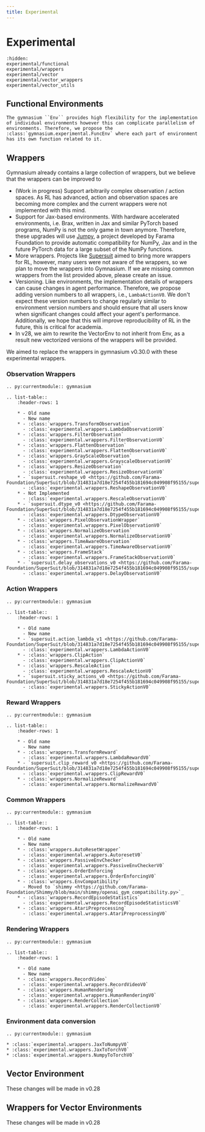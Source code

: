 ```yaml
---
title: Experimental
---
```


# Experimental

```{toctree}
:hidden:
experimental/functional
experimental/wrappers
experimental/vector
experimental/vector_wrappers
experimental/vector_utils
```

## Functional Environments

```{eval-rst}
The gymnasium ``Env`` provides high flexibility for the implementation of individual environments however this can complicate parallelism of environments. Therefore, we propose the :class:`gymnasium.experimental.FuncEnv` where each part of environment has its own function related to it.
```

## Wrappers

Gymnasium already contains a large collection of wrappers, but we believe that the wrappers can be improved to

* (Work in progress) Support arbitrarily complex observation / action spaces. As RL has advanced, action and observation spaces are becoming more complex and the current wrappers were not implemented with this mind.
* Support for Jax-based environments. With hardware accelerated environments, i.e. Brax, written in Jax and similar PyTorch based programs, NumPy is not the only game in town anymore. Therefore, these upgrades will use [Jumpy](https://github.com/farama-Foundation/jumpy), a project developed by Farama Foundation to provide automatic compatibility for NumPy, Jax and in the future PyTorch data for a large subset of the NumPy functions.
* More wrappers. Projects like [Supersuit](https://github.com/farama-Foundation/supersuit) aimed to bring more wrappers for RL, however, many users were not aware of the wrappers, so we plan to move the wrappers into Gymnasium. If we are missing common wrappers from the list provided above, please create an issue.
* Versioning. Like environments, the implementation details of wrappers can cause changes in agent performance. Therefore, we propose adding version numbers to all wrappers, i.e., `LambaActionV0`. We don't expect these version numbers to change regularly similar to environment version numbers and should ensure that all users know when significant changes could affect your agent's performance. Additionally, we hope that this will improve reproducibility of RL in the future, this is critical for academia.
* In v28, we aim to rewrite the VectorEnv to not inherit from Env, as a result new vectorized versions of the wrappers will be provided.

We aimed to replace the wrappers in gymnasium v0.30.0 with these experimental wrappers.

### Observation Wrappers
```{eval-rst}
.. py:currentmodule:: gymnasium

.. list-table::
    :header-rows: 1

    * - Old name
      - New name
    * - :class:`wrappers.TransformObservation`
      - :class:`experimental.wrappers.LambdaObservationV0`
    * - :class:`wrappers.FilterObservation`
      - :class:`experimental.wrappers.FilterObservationV0`
    * - :class:`wrappers.FlattenObservation`
      - :class:`experimental.wrappers.FlattenObservationV0`
    * - :class:`wrappers.GrayScaleObservation`
      - :class:`experimental.wrappers.GrayscaleObservationV0`
    * - :class:`wrappers.ResizeObservation`
      - :class:`experimental.wrappers.ResizeObservationV0`
    * - `supersuit.reshape_v0 <https://github.com/Farama-Foundation/SuperSuit/blob/314831a7d18e7254f455b181694c049908f95155/supersuit/generic_wrappers/basic_wrappers.py#L40>`_
      - :class:`experimental.wrappers.ReshapeObservationV0`
    * - Not Implemented
      - :class:`experimental.wrappers.RescaleObservationV0`
    * - `supersuit.dtype_v0 <https://github.com/Farama-Foundation/SuperSuit/blob/314831a7d18e7254f455b181694c049908f95155/supersuit/generic_wrappers/basic_wrappers.py#L32>`_
      - :class:`experimental.wrappers.DtypeObservationV0`
    * - :class:`wrappers.PixelObservationWrapper`
      - :class:`experimental.wrappers.PixelObservationV0`
    * - :class:`wrappers.NormalizeObservation`
      - :class:`experimental.wrappers.NormalizeObservationV0`
    * - :class:`wrappers.TimeAwareObservation`
      - :class:`experimental.wrappers.TimeAwareObservationV0`
    * - :class:`wrappers.FrameStack`
      - :class:`experimental.wrappers.FrameStackObservationV0`
    * - `supersuit.delay_observations_v0 <https://github.com/Farama-Foundation/SuperSuit/blob/314831a7d18e7254f455b181694c049908f95155/supersuit/generic_wrappers/delay_observations.py#L6>`_
      - :class:`experimental.wrappers.DelayObservationV0`
```

### Action Wrappers
```{eval-rst}
.. py:currentmodule:: gymnasium

.. list-table::
    :header-rows: 1

    * - Old name
      - New name
    * - `supersuit.action_lambda_v1 <https://github.com/Farama-Foundation/SuperSuit/blob/314831a7d18e7254f455b181694c049908f95155/supersuit/lambda_wrappers/action_lambda.py#L73>`_
      - :class:`experimental.wrappers.LambdaActionV0`
    * - :class:`wrappers.ClipAction`
      - :class:`experimental.wrappers.ClipActionV0`
    * - :class:`wrappers.RescaleAction`
      - :class:`experimental.wrappers.RescaleActionV0`
    * - `supersuit.sticky_actions_v0 <https://github.com/Farama-Foundation/SuperSuit/blob/314831a7d18e7254f455b181694c049908f95155/supersuit/generic_wrappers/sticky_actions.py#L6>`_
      - :class:`experimental.wrappers.StickyActionV0`
```

### Reward Wrappers
```{eval-rst}
.. py:currentmodule:: gymnasium

.. list-table::
    :header-rows: 1

    * - Old name
      - New name
    * - :class:`wrappers.TransformReward`
      - :class:`experimental.wrappers.LambdaRewardV0`
    * - `supersuit.clip_reward_v0 <https://github.com/Farama-Foundation/SuperSuit/blob/314831a7d18e7254f455b181694c049908f95155/supersuit/generic_wrappers/basic_wrappers.py#L74>`_
      - :class:`experimental.wrappers.ClipRewardV0`
    * - :class:`wrappers.NormalizeReward`
      - :class:`experimental.wrappers.NormalizeRewardV0`
```

### Common Wrappers

```{eval-rst}
.. py:currentmodule:: gymnasium

.. list-table::
    :header-rows: 1

    * - Old name
      - New name
    * - :class:`wrappers.AutoResetWrapper`
      - :class:`experimental.wrappers.AutoresetV0`
    * - :class:`wrappers.PassiveEnvChecker`
      - :class:`experimental.wrappers.PassiveEnvCheckerV0`
    * - :class:`wrappers.OrderEnforcing`
      - :class:`experimental.wrappers.OrderEnforcingV0`
    * - :class:`wrappers.EnvCompatibility`
      - Moved to `shimmy <https://github.com/Farama-Foundation/Shimmy/blob/main/shimmy/openai_gym_compatibility.py>`_
    * - :class:`wrappers.RecordEpisodeStatistics`
      - :class:`experimental.wrappers.RecordEpisodeStatisticsV0`
    * - :class:`wrappers.AtariPreprocessing`
      - :class:`experimental.wrappers.AtariPreprocessingV0`
```

### Rendering Wrappers

```{eval-rst}
.. py:currentmodule:: gymnasium

.. list-table::
    :header-rows: 1

    * - Old name
      - New name
    * - :class:`wrappers.RecordVideo`
      - :class:`experimental.wrappers.RecordVideoV0`
    * - :class:`wrappers.HumanRendering`
      - :class:`experimental.wrappers.HumanRenderingV0`
    * - :class:`wrappers.RenderCollection`
      - :class:`experimental.wrappers.RenderCollectionV0`
```

### Environment data conversion

```{eval-rst}
.. py:currentmodule:: gymnasium

* :class:`experimental.wrappers.JaxToNumpyV0`
* :class:`experimental.wrappers.JaxToTorchV0`
* :class:`experimental.wrappers.NumpyToTorchV0`
```

## Vector Environment

These changes will be made in v0.28

## Wrappers for Vector Environments

These changes will be made in v0.28
